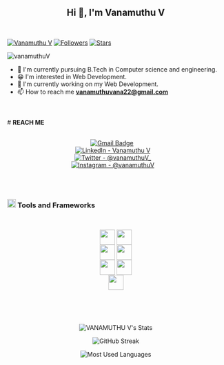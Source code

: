 <h2 align="center">Hi 👋, I'm Vanamuthu V</h2> <br>

[![Vanamuthu V](https://img.shields.io/badge/vanamuthuV-blue)](#)  [![Followers](https://img.shields.io/github/followers/vanamuthuV)](#)  [![Stars](https://img.shields.io/github/stars/vanamuthuV?label=Profile%20Stars&logo=Profile%20stars&logoColor=b)](#) 

<p align="left"> <img src="https://komarev.com/ghpvc/?username=vanamuthuV&label=Profile%20views&color=0e75b6&style=flat" alt="vanamuthuV" /> </p>

- 📘 I'm currently pursuing B.Tech in Computer science and engineering.
- 😁 I'm interested in Web Development.
- 🙌 I'm currently working on my Web Development.
- 📫 How to reach me **vanamuthuvana22@gmail.com**

<br><br># **REACH ME**<br><br>
<div align="center">
  
  [![Gmail Badge](https://img.shields.io/badge/Gmail-D14836?style=for-the-badge&logo=gmail&logoColor=white)](mailto:vanamuthuvana22@gmail.com) &emsp;<br>
  [![LinkedIn - Vanamuthu V](https://img.shields.io/badge/LinkedIn-0077B5?style=for-the-badge&logo=linkedin&logoColor=white)](https://www.linkedin.com/in/vanamuthuv)&emsp;<br>
[![Twitter - @vanamuthuV_](https://img.shields.io/badge/Twitter-1DA1F2?style=for-the-badge&logo=twitter&logoColor=white)](https://x.com/VanamuthuV)&emsp;<br>
[![Instagram - @vanamuthuV](https://img.shields.io/badge/Instagram-E4405F?style=for-the-badge&logo=instagram&logoColor=white )](https://www.instagram.com/_rajpiratz_/)&emsp;<br>

</div>



<br>
<br>

### <img src="https://raw.githubusercontent.com/alexnaiman/alexnaiman/master/resources/pickaxe.png" width="20px" />  Tools and Frameworks
<br/>
<p align="center">
      <img src="https://raw.githubusercontent.com/alexnaiman/alexnaiman/master/resources/dev/css3.svg" height="35px" align="center" style="vertical-align:top margin:6px 4px" />
        <img src="https://raw.githubusercontent.com/alexnaiman/alexnaiman/master/resources/dev/html.svg" height="35px" align="center" style="vertical-align:top margin:6px 4px" /><br>
         <img src="https://raw.githubusercontent.com/alexnaiman/alexnaiman/master/resources/dev/java.svg" height="35px" align="center" style="vertical-align:top margin:6px 4px" />
          <img src="https://raw.githubusercontent.com/alexnaiman/alexnaiman/master/resources/dev/js.svg" height="35px" align="center" style="vertical-align:top margin:6px 4px" /><br/>
            <img src="https://raw.githubusercontent.com/alexnaiman/alexnaiman/master/resources/dev/nodejs.svg" height="35px" align="center" style="vertical-align:top margin:6px 4px" />
             <img src="https://raw.githubusercontent.com/alexnaiman/alexnaiman/master/resources/dev/react.svg" height="35px" align="center" style="vertical-align:top margin:6px 4px"/><br/>
             <img src="https://raw.githubusercontent.com/alexnaiman/alexnaiman/master/resources/dev/visualstudio_code.svg" height="35px" align="center" style="vertical-align:top margin:6px 4px"/>
</p>
<br><br><br>

<div align="center">

![VANAMUTHU V's Stats](https://github-readme-stats.vercel.app/api?username=vanamuthuV&show_icons=true&locale=en&theme=algolia&border_radius=20)

![GitHub Streak](https://streak-stats.demolab.com?user=vanamuthuV&count_private=true&theme=algolia&border_radius=20)

![Most Used Languages](https://github-readme-stats.vercel.app/api/top-langs/?username=vanamuthuV&layout=compact&show_icons=true&theme=algolia&border_radius=20)
</div>
